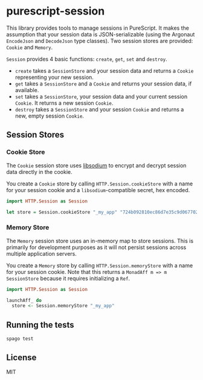 # purescript-session

This library provides tools to manage sessions in PureScript. It makes the
assumption that your session data is JSON-serializable (using the Argonaut
`EncodeJson` and `DecodeJson` type classes). Two session stores are provided:
`Cookie` and `Memory`.

`Session` provides 4 basic functions: `create`, `get`, `set` and `destroy`.

* `create` takes a `SessionStore` and your session data and returns a `Cookie`
representing your new session.
* `get` takes a `SessionStore` and a `Cookie` and returns your session data,
if available.
* `set` takes a `SessionStore`, your session data and your current session
`Cookie`. It returns a new session `Cookie`.
* `destroy` takes a `SessionStore` and your session `Cookie` and returns a new,
empty session `Cookie`.

## Session Stores

### Cookie Store

The `Cookie` session store uses
[libsodium](https://github.com/jedisct1/libsodium.js) to encrypt and decrypt
session data directly in the cookie.

You create a `Cookie` store by calling `HTTP.Session.cookieStore` with a name
for your session cookie and a `libsodium`-compatible secret, hex encoded.

```purescript
import HTTP.Session as Session

let store = Session.cookieStore "_my_app" "724b092810ec86d7e35c9d067702b31ef90bc43a7b598626749914d6a3e033ed"
```

### Memory Store

The `Memory` session store uses an in-memory map to store sessions. This is
primarily for development purposes as it will not persist sessions across
multiple application servers.

You create a `Memory` store by calling `HTTP.Session.memoryStore` with a name
for your session cookie. Note that this returns a `MonadAff m => m SessionStore`
because it requires initializing a `Ref`.

```purescript
import HTTP.Session as Session

launchAff_ do
  store <- Session.memoryStore "_my_app"
```

## Running the tests

```text
spago test
```

## License

MIT
